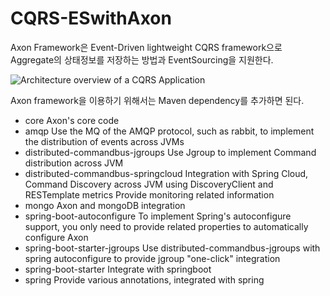 # CQRS-ESwithAxon

Axon Framework은 Event-Driven lightweight CQRS framework으로 Aggregate의 상태정보를 저장하는 방법과 EventSourcing을 지원한다.

![Architecture overview of a CQRS Application](https://blobscdn.gitbook.com/v0/b/gitbook-28427.appspot.com/o/assets%2F-L9ehuf5wnTxVIo9Rle6%2F-L9ei79JpweCtX6Qur65%2F-L9eiEg8i2dLcK2ovEZU%2Fdetailed-architecture-overview.png?generation=1523282680564557&alt=media)

Axon framework을 이용하기 위해서는 Maven dependency를 추가하면 된다.

 - core Axon's core code
 - amqp Use the MQ of the AMQP protocol, such as rabbit, to implement the distribution of events across JVMs
 - distributed-commandbus-jgroups Use Jgroup to implement Command distribution across JVM
 - distributed-commandbus-springcloud Integration with Spring Cloud, Command Discovery across JVM using DiscoveryClient and RESTemplate metrics Provide monitoring related information
 - mongo Axon and mongoDB integration
 - spring-boot-autoconfigure To implement Spring's autoconfigure support, you only need to provide related properties to automatically configure Axon
 - spring-boot-starter-jgroups Use distributed-commandbus-jgroups with spring autoconfigure to provide jgroup "one-click" integration
 - spring-boot-starter Integrate with springboot
 - spring Provide various annotations, integrated with spring

